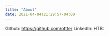 ```yaml
---
title: "About"
date: 2021-04-04T21:29:57-04:00
---
```

Github: https://github.com/ottter
LinkedIn:
HTB:
